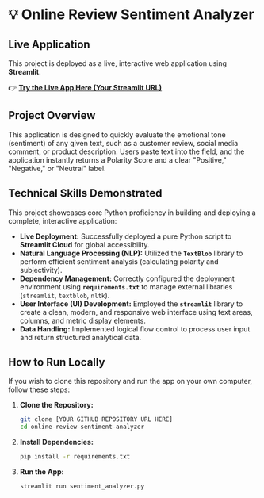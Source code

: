 # 💡 Online Review Sentiment Analyzer

## Live Application

This project is deployed as a live, interactive web application using **Streamlit**.

👉 [**Try the Live App Here (Your Streamlit URL)**](<PASTE YOUR STREAMLIT URL HERE>)

## Project Overview

This application is designed to quickly evaluate the emotional tone (sentiment) of any given text, such as a customer review, social media comment, or product description. Users paste text into the field, and the application instantly returns a Polarity Score and a clear "Positive," "Negative," or "Neutral" label.

## Technical Skills Demonstrated

This project showcases core Python proficiency in building and deploying a complete, interactive application:

* **Live Deployment:** Successfully deployed a pure Python script to **Streamlit Cloud** for global accessibility.
* **Natural Language Processing (NLP):** Utilized the **`TextBlob`** library to perform efficient sentiment analysis (calculating polarity and subjectivity).
* **Dependency Management:** Correctly configured the deployment environment using **`requirements.txt`** to manage external libraries (`streamlit`, `textblob`, `nltk`).
* **User Interface (UI) Development:** Employed the **`streamlit`** library to create a clean, modern, and responsive web interface using text areas, columns, and metric display elements.
* **Data Handling:** Implemented logical flow control to process user input and return structured analytical data.

## How to Run Locally

If you wish to clone this repository and run the app on your own computer, follow these steps:

1.  **Clone the Repository:**
    ```bash
    git clone [YOUR GITHUB REPOSITORY URL HERE]
    cd online-review-sentiment-analyzer
    ```
2.  **Install Dependencies:**
    ```bash
    pip install -r requirements.txt
    ```
3.  **Run the App:**
    ```bash
    streamlit run sentiment_analyzer.py
    ```
